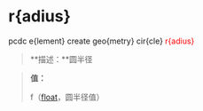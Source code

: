 # r{adius}
pcdc e{lement} create geo{metry} cir{cle} <span style='color: red;'>r{adius}</span>
> **描述：**圆半径

> 
> **值：**
> 
> f（[float](数据类型/float/)，圆半径值）


